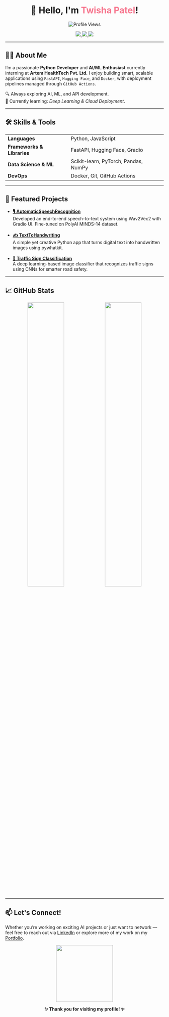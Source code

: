 <h1 align="center">👋 Hello, I'm <span style="color:#F7768E;">Twisha Patel</span>!</h1>

<p align="center">
  <img src="https://komarev.com/ghpvc/?username=twishapatel12&label=Profile%20views&color=F7768E&style=flat-square" alt="Profile Views" />
</p>

<p align="center">
  <a href="https://twishapatel12.github.io/twishapatel12/" target="_blank">
    <img src="https://img.shields.io/badge/🌐 Portfolio-%23F7768E?style=for-the-badge" />
  </a>
  <a href="https://www.linkedin.com/in/twisha-patel-253bbb229" target="_blank">
    <img src="https://img.shields.io/badge/💼 LinkedIn-%230077B5?style=for-the-badge" />
  </a>
  <a href="https://www.instagram.com/__twisha_12" target="_blank">
    <img src="https://img.shields.io/badge/📸 Instagram-%23E4405F?style=for-the-badge" />
  </a>
</p>

---

<h2>👩‍💻 About Me</h2>

<p>
I’m a passionate <strong>Python Developer</strong> and <strong>AI/ML Enthusiast</strong> currently interning at <strong>Artem HealthTech Pvt. Ltd.</strong> I enjoy building smart, scalable applications using <code>FastAPI</code>, <code>Hugging Face</code>, and <code>Docker</code>, with deployment pipelines managed through <code>GitHub Actions</code>.
</p>

<p>
🔍 Always exploring AI, ML, and API development.<br>
🌱 Currently learning: <em>Deep Learning & Cloud Deployment</em>.
</p>

---

<h2>🛠️ Skills & Tools</h2>

<table>
  <tr>
    <td><strong>Languages</strong></td>
    <td>Python, JavaScript</td>
  </tr>
  <tr>
    <td><strong>Frameworks & Libraries</strong></td>
    <td>FastAPI, Hugging Face, Gradio</td>
  </tr>
  <tr>
    <td><strong>Data Science & ML</strong></td>
    <td>Scikit-learn, PyTorch, Pandas, NumPy</td>
  </tr>
  <tr>
    <td><strong>DevOps</strong></td>
    <td>Docker, Git, GitHub Actions</td>
  </tr>
</table>

---

<h2>🚀 Featured Projects</h2>

<ul>
  <li>
    <strong><a href="https://github.com/twishapatel12/AutomaticSpeechRecognition">🎙️ AutomaticSpeechRecognition</a></strong><br/>
    Developed an end-to-end speech-to-text system using Wav2Vec2 with Gradio UI. Fine-tuned on PolyAI MINDS-14 dataset.
  </li>
  <br/>
  <li>
    <strong><a href="https://github.com/twishapatel12/TextToHandwriting">✍️ TextToHandwriting</a></strong><br/>
    A simple yet creative Python app that turns digital text into handwritten images using pywhatkit.
  </li>
  <br/>
  <li>
    <strong><a href="https://github.com/twishapatel12/Traffic-Sign-Classification">🚦 Traffic Sign Classification</a></strong><br/>
    A deep learning-based image classifier that recognizes traffic signs using CNNs for smarter road safety.
  </li>
</ul>

---

<h2>📈 GitHub Stats</h2>

<p align="center">
  <img src="https://github-readme-stats.vercel.app/api?username=twishapatel12&show_icons=true&theme=radical&hide_border=true" width="48%" />
  <img src="https://github-readme-stats.vercel.app/api/top-langs/?username=twishapatel12&layout=compact&theme=radical&hide_border=true" width="48%" />
</p>

---

<h2>📫 Let's Connect!</h2>

<p>
Whether you’re working on exciting AI projects or just want to network — feel free to reach out via <a href="https://www.linkedin.com/in/twisha-patel-253bbb229">LinkedIn</a> or explore more of my work on my <a href="https://twishapatel12.github.io/twishapatel12/">Portfolio</a>.
</p>

<p align="center">
  <img src="https://media.giphy.com/media/3oKIPwoeGErMmaI43C/giphy.gif" width="180" />
</p>

<p align="center">
  <strong>✨ Thank you for visiting my profile! ✨</strong>
</p>
